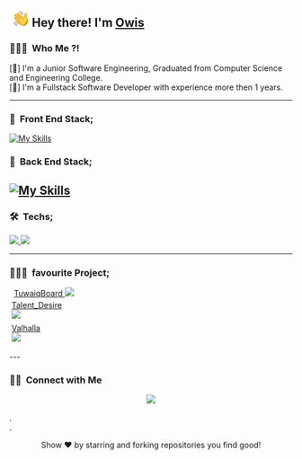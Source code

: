 <img alt="Night Coding" src="https://github.com/AVS1508/AVS1508/blob/master/assets/Hand%20Wave.gif?raw=true" width='40' align="left"/><h2>Hey there! I'm [Owis](https://github.com/owisqari)</h2>

### 👨🏻‍💻 &nbsp;Who Me ?!

[📌] I'm a Junior Software Engineering, Graduated from Computer Science and Engineering College. \
[💠] I'm a Fullstack Software Developer with experience more then 1 years. 

 ---

### 📝 &nbsp;Front End Stack;
[![My Skills](https://skillicons.dev/icons?i=react,redux,ts,js,html,css,tailwind,jest)](https://skillicons.dev)


### 📝 &nbsp;Back End Stack;
[![My Skills](https://skillicons.dev/icons?i=express,nestjs,docker,firebase,mongodb,prisma,postman)](https://skillicons.dev)
 ---
 
### 🛠️ &nbsp;Techs;

<p float="left">
   <a href="https://skillicons.dev">
    <img src="https://skillicons.dev/icons?i=git" />
  </a>
       <a href="https://skillicons.dev">
    <img src="https://skillicons.dev/icons?i=vscode" />
  </a>
</p>

 ---
 ### 👨🏻‍💻 &nbsp;favourite Project;

<p float="left">
  <a href="https://github.com/owisqari/TuwaiqBoard-Client" style="padding: 4px; margin:4px;">
     TuwaiqBoard
   <img src="https://skillicons.dev/icons?i=nodejs" />
    </a>
    <a href="https://github.com/peekok/talent_desire" style="display:flex; flex-direction:column; padding: 4px; margin-right:4px;">
     Talent_Desire
        <img src="https://skillicons.dev/icons?i=java" />
    </a>
      <a href="https://github.com/owisqari/valhalla" style="display:flex; flex-direction:column; padding: 4px; margin-right:4px;">
       Valhalla
          <img src="https://skillicons.dev/icons?i=react" />
    </a>
</p>
 ---
 
### 🤝🏻 &nbsp;Connect with Me

<p align="center">
<a href="https://www.linkedin.com/in/owis-bukhari-6a6b44184/"><img src="https://hgphysics.files.wordpress.com/2013/09/contact.gif" width="300" /></a>
</p>

.\
.



<p align="center">
    Show ❤️ by starring and forking repositories you find good!
  </p>
</p>
